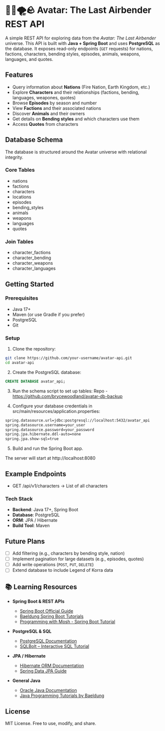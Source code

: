 # 🌊🔥🌪️🪨 Avatar: The Last Airbender REST API

A simple REST API for exploring data from the *Avatar: The Last Airbender* universe.
This API is built with **Java + Spring Boot** and uses **PostgreSQL** as the database.
It exposes read-only endpoints (```GET``` requests) for nations, factions, characters,
bending styles, episodes, animals, weapons, languages, and quotes.

## Features

- Query information about **Nations** (Fire Nation, Earth Kingdom, etc.)
- Explore **Characters** and their relationships (factions, bending, languages, weapones, quotes)
- Browse **Episodes** by season and number
- View **Factions** and their associated nations
- Discover **Animals** and their owners
- Get details on **Bending styles** and which characters use them
- Access **Quotes** from characters

## Database Schema
The database is structured around the Avatar universe with relational integrity.

### Core Tables
- nations
- factions
- characters
- locations
- episodes
- bending_styles
- animals
- weapons
- languages
- quotes

### Join Tables
- character_factions
- character_bending
- character_weapons
- character_languages

## Getting Started

### Prerequisites
- Java 17+
- Maven (or use Gradle if you prefer)
- PostgreSQL
- Git

### Setup
1. Clone the repository:

```bash
git clone https://github.com/your-username/avatar-api.git
cd avatar-api
```

2. Create the PostgreSQL database:
   
```sql
CREATE DATABASE avatar_api;
```

3. Run the schema script to set up tables: Repo - https://github.com/brycewoodland/avatar-db-backup

4. Configure your database credentials in src/main/resources/application.properties:

```bash
spring.datasource.url=jdbc:postgresql://localhost:5432/avatar_api
spring.datasource.username=your_user
spring.datasource.password=your_password
spring.jpa.hibernate.ddl-auto=none
spring.jpa.show-sql=true
```

5. Build and run the Spring Boot app.

The server will start at http://localhost:8080

## Example Endpoints

- GET /api/v1/characters -> List of all characters

### Tech Stack
- **Backend**: Java 17+, Spring Boot
- **Database**: PostgreSQL
- **ORM**: JPA / Hibernate
- **Build Tool**: Maven

## Future Plans
- [ ] Add filtering (e.g., characters by bending style, nation)
- [ ] Implement pagination for large datasets (e.g., episodes, quotes)
- [ ] Add write operations (```POST```, ```PUT```, ```DELETE```)
- [ ] Extend database to include Legend of Korra data

## 📚 Learning Resources

- **Spring Boot & REST APIs**
  - [Spring Boot Official Guide](https://spring.io/projects/spring-boot)
  - [Baeldung Spring Boot Tutorials](https://www.baeldung.com/spring-boot)
  - [Programming with Mosh - Spring Boot Tutorial](https://www.youtube.com/watch?v=gJrjgg1KVL4&t=1102s) 

- **PostgreSQL & SQL**
  - [PostgreSQL Documentation](https://www.postgresql.org/docs/)
  - [SQLBolt – Interactive SQL Tutorial](https://sqlbolt.com/)

- **JPA / Hibernate**
  - [Hibernate ORM Documentation](https://hibernate.org/orm/documentation/)
  - [Spring Data JPA Guide](https://spring.io/projects/spring-data-jpa)

- **General Java**
  - [Oracle Java Documentation](https://docs.oracle.com/en/java/)
  - [Java Programming Tutorials by Baeldung](https://www.baeldung.com/java-tutorial)


## License
MIT License. Free to use, modify, and share.
